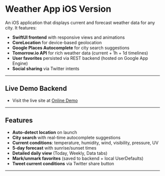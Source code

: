 # Weather App iOS Version

An iOS application that displays current and forecast weather data for any city. It features:

* **SwiftUI frontend** with responsive views and animations
* **CoreLocation** for device-based geolocation
* **Google Places Autocomplete** for city search suggestions
* **Tomorrow\.io API** for rich weather data (current + 1h + 1d timelines)
* **User favorites** persisted via REST backend (hosted on Google App Engine)
* **Social sharing** via Twitter intents

---

## Live Demo Backend

* Visit the live site at [Online Demo](https://youtu.be/1uk_0ft0Ax4)  
---

## Features

* **Auto-detect location** on launch
* **City search** with real-time autocomplete suggestions
* **Current conditions**: temperature, humidity, wind, visibility, pressure, UV
* **5‑day forecast** with sunrise/sunset times
* **Detailed daily view** (Today, Weekly, Data tabs)
* **Mark/unmark favorites** (saved to backend + local UserDefaults)
* **Tweet current conditions** via Twitter share button

---
